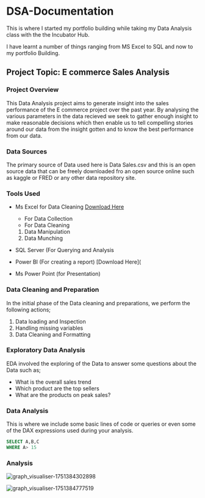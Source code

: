 # DSA-Documentation

This is where I started my portfolio building while taking my Data Analysis class with the the Incubator Hub.

I have learnt a number of things ranging from MS Excel to SQL and now to my portfolio Building.

## Project Topic: E commerce Sales Analysis

### Project Overview 
This Data Analysis project aims to generate insight into the sales performance of the E commerce project over the past year. By analysing the various parameters in the data recieved we seek to gather enough insight to make reasonable decisions which then enable us to tell compelling stories around our data from the insight gotten and to know the best performance from our data.

### Data Sources
The primary source of Data used here is Data Sales.csv and this is an open source data that can be freely downloaded fro an open source online such as kaggle or FRED or any other data repository site.

### Tools Used
- Ms Excel for Data Cleaning [Download Here](https//www.microsoft.com)
  - For Data Collection
  - For Data Cleaning
  1. Data Manipulation
  2. Data Munching
     
- SQL Server (For Querying  and Analysis
- Power BI (For creating a report) [Download Here](
- Ms Power Point (for Presentation)

### Data Cleaning and Preparation

In the initial phase of the Data cleaning and preparations, we perform the following actions;
1. Data loading and Inspection
2. Handling missing variables
3. Data Cleaning and Formatting

### Exploratory Data Analysis 
EDA involved the exploring of the Data to answer some questions about the Data such as;
- What is the overall sales trend
- Which product are the top sellers
- What are the products on peak sales?

### Data Analysis

This is where we include some basic lines of code or queries or even some of the DAX expressions used during your analysis.

```SQL
SELECT A,B,C
WHERE A> 15

```
### Analysis



![graph_visualiser-1751384302898](https://github.com/user-attachments/assets/53910a82-946a-4642-825c-43c677b38991)


![graph_visualiser-1751384777519](https://github.com/user-attachments/assets/00923b97-e865-43ce-a2a4-c58110cbccda)


